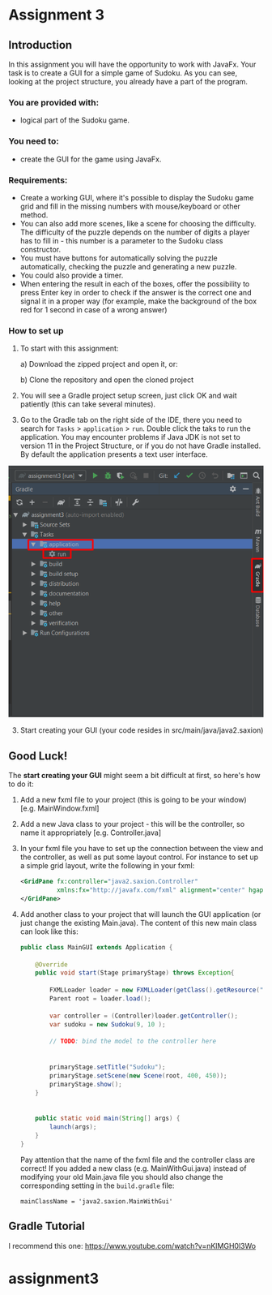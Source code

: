 # Assignment 3

## Introduction

In this assignment you will have the opportunity to work with JavaFx.
Your task is to create a GUI for a simple game of Sudoku.
As you can see, looking at the project structure, you already have a part of the program.

### You are provided with:

- logical part of the Sudoku game.

### You need to:

- create the GUI for the game using JavaFx.

### Requirements:

- Create a working GUI, where it's possible to display the Sudoku game grid and fill in the missing numbers with mouse/keyboard or other method.
- You can also add more scenes, like a scene for choosing the difficulty. The difficulty of the puzzle depends on the number of digits a player has to fill in - this number is a parameter to the Sudoku class constructor.
- You must have buttons for automatically solving the puzzle automatically, checking the puzzle and generating a new puzzle.
- You could also provide a timer.
- When entering the result in each of the boxes, offer the possibility to press Enter key in order to check if the answer is the correct one and signal it in a proper way (for example, make the background of the box red for 1 second in case of a wrong answer)

### How to set up

1. To start with this assignment:

    a) Download the zipped project and open it, or:

    b) Clone the repository and open the cloned project

2. You will see a Gradle project setup screen, just click OK and wait patiently (this can take several minutes).

3. Go to the Gradle tab on the right side of the IDE, there you need to search for `Tasks` > `application` > `run`. Double click the taks to run the application.
You may encounter problems if Java JDK is not set to version 11 in the Project Structure, or if you do not have Gradle installed.
By default the application presents a text user interface.

 ![Picture showing how to run the application](ToClick.png)

3. Start creating your GUI (your code resides in src/main/java/java2.saxion)

## Good Luck!

The **start creating your GUI** might seem a bit difficult at first, so here's how to do it:

1. Add a new fxml file to your project (this is going to be your window) [e.g. MainWindow.fxml]
2. Add a new Java class to your project - this will be the controller, so name it appropriately [e.g. Controller.java]
3. In your fxml file you have to set up the connection between the view and the controller, as well as put some layout control. 
    For instance to set up a simple grid layout, write the following in your fxml:
    
    ~~~xml
    <GridPane fx:controller="java2.saxion.Controller"
              xmlns:fx="http://javafx.com/fxml" alignment="center" hgap="10" vgap="10">
    </GridPane>
    ~~~
4. Add another class to your project that will launch the GUI application (or just change the existing Main.java).
    The content of this new main class can look like this:
    
    ~~~java
    public class MainGUI extends Application {
    
        @Override
        public void start(Stage primaryStage) throws Exception{
    
            FXMLLoader loader = new FXMLLoader(getClass().getResource("MainWindow.fxml"));
            Parent root = loader.load();
    
            var controller = (Controller)loader.getController();
            var sudoku = new Sudoku(9, 10 );
         
            // TODO: bind the model to the controller here
    
    
            primaryStage.setTitle("Sudoku");
            primaryStage.setScene(new Scene(root, 400, 450));
            primaryStage.show();
        }
    
    
        public static void main(String[] args) {
            launch(args);
        }
    }
    ~~~
    
    Pay attention that the name of the fxml file and the controller class are correct!
    If you added a new class (e.g. MainWithGui.java) instead of modifying your old Main.java file you should also change the corresponding setting in the `build.gradle` file:
    
    ~~~text
    mainClassName = 'java2.saxion.MainWithGui'
    ~~~    
   



## Gradle Tutorial
I recommend this one: https://www.youtube.com/watch?v=nKIMGH0l3Wo
# assignment3
